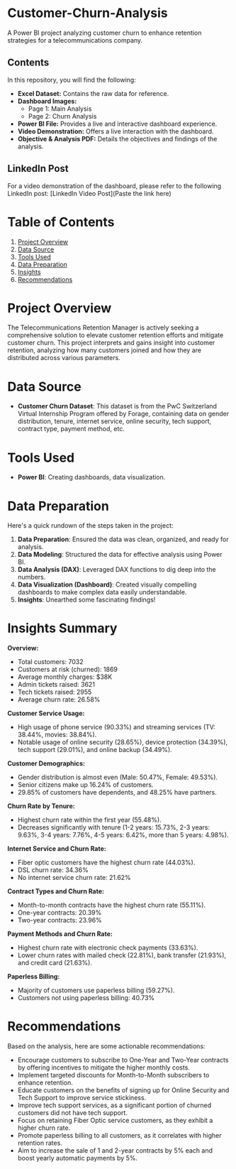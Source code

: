 # Customer-Churn-Analysis
A Power BI project analyzing customer churn to enhance retention strategies for a telecommunications company.
## Contents
In this repository, you will find the following:

- **Excel Dataset:** Contains the raw data for reference.
- **Dashboard Images:**
  - Page 1: Main Analysis
  - Page 2: Churn Analysis
- **Power BI File:** Provides a live and interactive dashboard experience.
- **Video Demonstration:** Offers a live interaction with the dashboard.
- **Objective & Analysis PDF:** Details the objectives and findings of the analysis.

## LinkedIn Post
For a video demonstration of the dashboard, please refer to the following LinkedIn post:
[LinkedIn Video Post](Paste the link here)

# Table of Contents
1. [Project Overview](#project-overview)
2. [Data Source](#data-source)
3. [Tools Used](#tools-used)
4. [Data Preparation](#data-preparation)
5. [Insights](#insights)
6. [Recommendations](#recommendations)
# Project Overview
The Telecommunications Retention Manager is actively seeking a comprehensive solution to elevate customer retention efforts and mitigate customer churn. This project interprets and gains insight into customer retention, analyzing how many customers joined and how they are distributed across various parameters.

# Data Source
- **Customer Churn Dataset**: This dataset is from the PwC Switzerland Virtual Internship Program offered by Forage, containing data on gender distribution, tenure, internet service, online security, tech support, contract type, payment method, etc.

# Tools Used
- **Power BI**: Creating dashboards, data visualization.

# Data Preparation
Here's a quick rundown of the steps taken in the project:
1. **Data Preparation**: Ensured the data was clean, organized, and ready for analysis.
2. **Data Modeling**: Structured the data for effective analysis using Power BI.
3. **Data Analysis (DAX)**: Leveraged DAX functions to dig deep into the numbers.
4. **Data Visualization (Dashboard)**: Created visually compelling dashboards to make complex data easily understandable.
5. **Insights**: Unearthed some fascinating findings!

# Insights Summary

**Overview:**
- Total customers: 7032
- Customers at risk (churned): 1869
- Average monthly charges: $38K
- Admin tickets raised: 3621
- Tech tickets raised: 2955
- Average churn rate: 26.58%

**Customer Service Usage:**
- High usage of phone service (90.33%) and streaming services (TV: 38.44%, movies: 38.84%).
- Notable usage of online security (28.65%), device protection (34.39%), tech support (29.01%), and online backup (34.49%).

**Customer Demographics:**
- Gender distribution is almost even (Male: 50.47%, Female: 49.53%).
- Senior citizens make up 16.24% of customers.
- 29.85% of customers have dependents, and 48.25% have partners.

**Churn Rate by Tenure:**
- Highest churn rate within the first year (55.48%).
- Decreases significantly with tenure (1-2 years: 15.73%, 2-3 years: 9.63%, 3-4 years: 7.76%, 4-5 years: 6.42%, more than 5 years: 4.98%).

**Internet Service and Churn Rate:**
- Fiber optic customers have the highest churn rate (44.03%).
- DSL churn rate: 34.36%
- No internet service churn rate: 21.62%

**Contract Types and Churn Rate:**
- Month-to-month contracts have the highest churn rate (55.11%).
- One-year contracts: 20.39%
- Two-year contracts: 23.96%

**Payment Methods and Churn Rate:**
- Highest churn rate with electronic check payments (33.63%).
- Lower churn rates with mailed check (22.81%), bank transfer (21.93%), and credit card (21.63%).

**Paperless Billing:**
- Majority of customers use paperless billing (59.27%).
- Customers not using paperless billing: 40.73%

# Recommendations
Based on the analysis, here are some actionable recommendations:

- Encourage customers to subscribe to One-Year and Two-Year contracts by offering incentives to mitigate the higher monthly costs.
- Implement targeted discounts for Month-to-Month subscribers to enhance retention.
- Educate customers on the benefits of signing up for Online Security and Tech Support to improve service stickiness.
- Improve tech support services, as a significant portion of churned customers did not have tech support.
- Focus on retaining Fiber Optic service customers, as they exhibit a higher churn rate.
- Promote paperless billing to all customers, as it correlates with higher retention rates.
- Aim to increase the sale of 1 and 2-year contracts by 5% each and boost yearly automatic payments by 5%.
